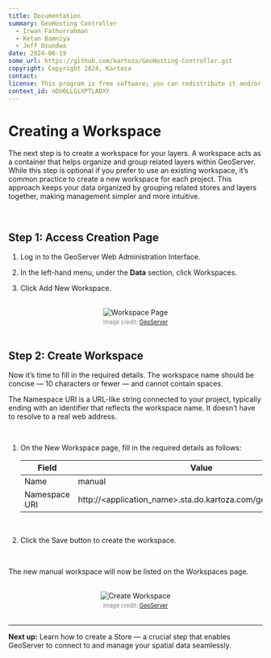 ```yaml
---
title: Documentation
summary: GeoHosting Controller
  - Irwan Fathurrahman
  - Ketan Bamniya
  - Jeff Osundwa
date: 2024-06-19
some_url: https://github.com/kartoza/GeoHosting-Controller.git
copyright: Copyright 2024, Kartoza
contact:
license: This program is free software; you can redistribute it and/or modify it under the terms of the GNU Affero General Public License as published by the Free Software Foundation; either version 3 of the License, or (at your option) any later version.
context_id: nDU6LLGiXPTLADXY
---
```


# Creating a Workspace

The next step is to create a workspace for your layers. A workspace acts as a container that helps organize and group related layers within GeoServer. While this step is optional if you prefer to use an existing workspace, it’s common practice to create a new workspace for each project. This approach keeps your data organized by grouping related stores and layers together, making management simpler and more intuitive.

<br>

## Step 1: Access Creation Page

1. Log in to the GeoServer <span class="ui-page-label">Web Administration Interface</span>.

2. In the left-hand menu, under the **Data** section, click <span class="ui-generic-label">Workspaces</span>.

3. Click <span class="ui-generic-label">Add New Workspace</span>.

<br>

<div style="text-align: center;">
  <img src="../../img/geoserver-img-26.png" alt="Workspace Page" width="auto">
  <div style="font-size: 0.8em; color: gray; margin-top: 4px;">
    Image credit: <a href="https://geoserver.org/" target="_blank">GeoServer</a>
  </div>
</div>

<br>

## Step 2: Create Workspace

Now it’s time to fill in the required details. The workspace name should be concise — 10 characters or fewer — and cannot contain spaces.

The Namespace URI is a URL-like string connected to your project, typically ending with an identifier that reflects the workspace name. It doesn’t have to resolve to a real web address.

<br>

1. On the <span class="ui-page-label">New Workspace</span> page, fill in the required details as follows:

     <table class="my-table-style">
     <thead>
     <tr>
          <th>Field</th>
          <th>Value</th>
     </tr>
     </thead>
     <tbody>
     <tr>
          <td>Name</td>
          <td>manual</td>
     </tr>
     <tr>
          <td>Namespace URI</td>
          <td>http://&lt;application_name&gt;.sta.do.kartoza.com/geoserver/manual</td>
     </tr>
     </tbody>
     </table>

     <br>

2. Click the <span class="ui-generic-label">Save</span> button to create the workspace.

<br>

The new <span class="ui-filename">manual</span> workspace will now be listed on the <span class="ui-page-label">Workspaces</span> page.

<br>

<div style="text-align: center;">
  <img src="../../img/geoserver-img-27.png" alt="Create Workspace" width="auto">
  <div style="font-size: 0.8em; color: gray; margin-top: 4px;">
    Image credit: <a href="https://geoserver.org/" target="_blank">GeoServer</a>
  </div>
</div>

<br>

---

**Next up:** Learn how to create a Store — a crucial step that enables GeoServer to connect to and manage your spatial data seamlessly.

<br>
